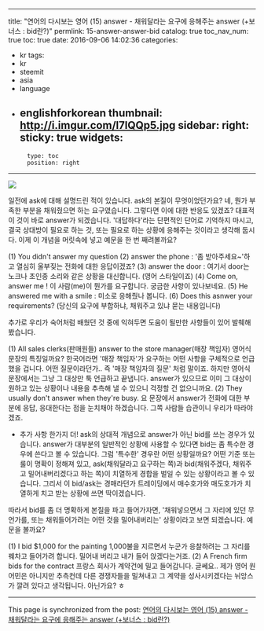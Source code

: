 
---
title: "연어의 다시보는 영어 (15) answer - 채워달라는  요구에 응해주는 answer (+보너스 : bid란?)"
permlink: 15-answer-answer-bid
catalog: true
toc_nav_num: true
toc: true
date: 2016-09-06 14:02:36
categories:
- kr
tags:
- kr
- steemit
- asia
- language
- englishforkorean
thumbnail: http://i.imgur.com/l7lQQp5.jpg
sidebar:
    right:
        sticky: true
widgets:
    -
        type: toc
        position: right
---


![](http://i.imgur.com/l7lQQp5.jpg)

일전에 ask에 대해 설명드린 적이 있습니다. ask의 본질이 무엇이었던가요? 네, 뭔가 부족한 부분을 채워줬으면 하는 요구였습니다. 그렇다면 이에 대한 반응도 있겠죠? 대표적이 것이 바로 answer가 되겠습니다. '대답하다'라는 단편적인 단어로 기억하지 마시고, 결국 상대방이  필요로 하는 것, 또는 필요로 하는 상황에 응해주는 것이라고 생각해 둡시다. 이제 이 개념을 머릿속에 넣고 예문을 한 번 째려볼까요?

(1)  You didn't answer my question
(2) answer the phone :  '좀 받아주세요~'하고 열심히 울부짖는 전화에 대한 응답이겠죠?
(3) answer the door : 여기서 door는 노크나 초인종 소리와 같은 상황을 대신합니다. (영어 스타일이죠)
(4) Come on, answer me ! 이 사람(me)이 뭔가를 요구합니다. 궁금한 사항이 있나보네요.
(5) He answered me with a smile : 미소로 응해줬나 봅니다.
(6) Does this asnwer your requirements? (당신의 요구에 부합하냐, 채워주고 있냐 묻는 내용입니다) 

추가로 우리가 숙어처럼 배웠던 것 중에 익혀두면 도움이 될만한 사항들이 있어 발췌해 봤습니다.

(1) All sales clerks(판매원들) answer to the store manager(매장 책임자)
영어식 문장의 특징일까요? 한국어라면 '매장 책임자'가 요구하는 어떤 사항을 구체적으로 언급했을 겁니다. 어떤 질문이라던가.. 즉 '매장 책임자의 질문' 처럼 말이죠. 하지만 영어식 문장에서는 그냥 그 대상만 툭 언급하고 끝냅니다. answer가 있으므로 이미 그 대상이 원하고 있는 상황이나 내용을 추측해 낼 수 있으니 걱정할 건 없으니까요.
(2)  They usually don't answer when they're busy.
요 문장에서 answer가 전화에 대한 부분에 응답, 응대한다는 점을 눈치채야 하겠습니다. 그쪽 사람들 습관이니 우리가 따라야겠죠.

* 추가 사항 한가지 더! ask의 상대적 개념으로 answer가 아닌 bid를 쓰는 경우가 있습니다. answer가 대부분의 일반적인 상황에 사용할 수 있다면 bid는 좀 특수한 경우에 쓴다고 볼 수 있습니다. 그럼 '특수한' 경우란 어떤 상황일까요? 어떤 기준 또는 룰이 명확이 정해져 있고, ask(채워달라고 요구하는 쪽)과 bid(채워주겠다, 채워주고 밀어내버리겠다고 하는 쪽)이 치열하게 경합을 벌일 수 있는 상황이라고 볼 수 있습니다. 그리서 이 bid/ask는 경매라던가 트레이딩에서 매수호가와 매도호가가 치열하게 치고 받는 상황에 쓰면 딱이겠습니다. 

따라서 bid를 좀 더 명확하게 본질을 파고 들어가자면, '채워넣으면서 그 자리에 있던 무언가를, 또는 채워들어가려는 어떤 것을 밀어내버리는' 상황이라고 보면 되겠습니다. 예문을 볼까요?

(1) I bid $1,000 for the painting
1,000불을 지르면서 누군가 응찰하려는 그 자리를 꿰차고 들어가려 합니다. 밀어내 버리고 내가 들어 앉겠다는거죠.
(2) A French firm bids for the contract
프랑스 회사가 계약건에 밀고 들어갑니다. 글쎄요.. 제가 영어 원어민은 아니지만 추측컨데 다른 경쟁자들을 밀쳐내고 그 계약을 성사시키겠다는 뉘앙스가 깔려 있다고 생각됩니다. 아닌가요? ㅎ

- - -

This page is synchronized from the post: [연어의 다시보는 영어 (15) answer - 채워달라는  요구에 응해주는 answer (+보너스 : bid란?)](https://steemit.com/@jack8831/15-answer-answer-bid)
